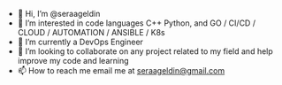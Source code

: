- 👋 Hi, I’m @seraageldin
- 👀 I’m interested in code languages C++ Python, and GO / CI/CD / CLOUD / AUTOMATION / ANSIBLE / K8s
- 🌱 I’m currently a DevOps Engineer
- 💞️ I’m looking to collaborate on any project related to my field and help improve my code and learning
- 📫 How to reach me email me at seraageldin@gmail.com

